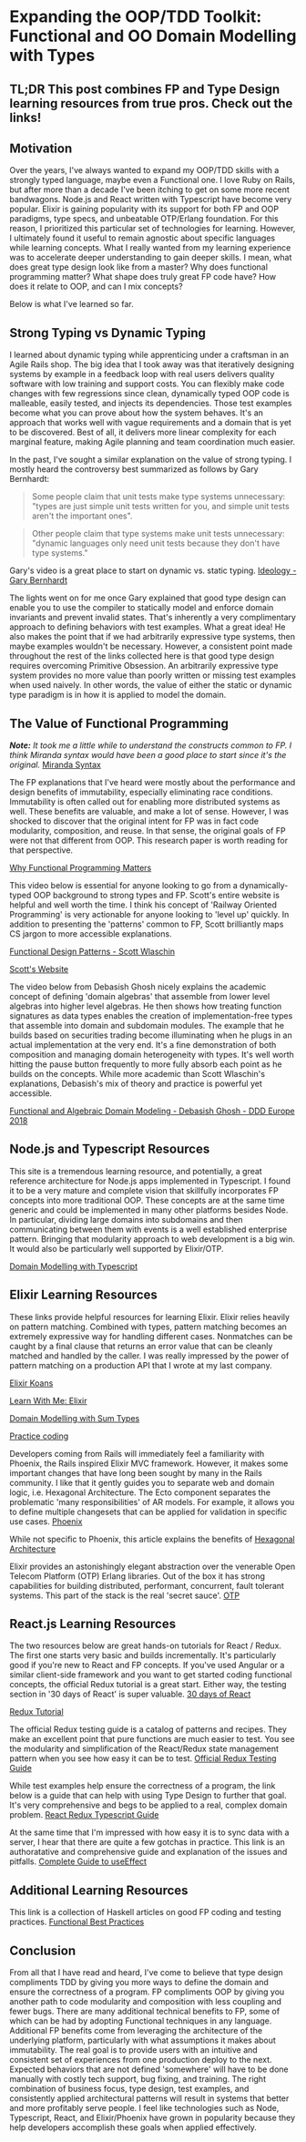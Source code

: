 # Expanding the OOP/TDD Toolkit: Functional and OO Domain Modelling with Types

## TL;DR This post combines FP and Type Design learning resources from true pros. Check out the links!

## Motivation
Over the years, I've always wanted to expand my OOP/TDD skills with a strongly typed
language, maybe even a Functional one. I love Ruby on Rails, but after more than a decade
I've been itching to get on some more recent bandwagons. Node.js and React written
with Typescript have become very popular. Elixir is gaining popularity with its support
for both FP and OOP paradigms, type specs, and unbeatable OTP/Erlang foundation.
For this reason, I prioritized this particular set of technologies for learning.
However, I ultimately found it useful to remain agnostic about specific languages while
learning concepts. What I really wanted from my learning experience was to accelerate
deeper understanding to gain deeper skills. I mean, what does great type design look
like from a master? Why does functional programming matter? What shape does truly
great FP code have? How does it relate to OOP, and can I mix concepts?

Below is what I've learned so far.

## Strong Typing vs Dynamic Typing
I learned about dynamic typing while apprenticing under a craftsman in an Agile Rails shop.
The big idea that I took away was that iteratively designing systems by example in a
feedback loop with real users delivers quality software with low training and
support costs. You can flexibly make code changes with few regressions since clean,
dynamically typed OOP code is malleable, easily tested, and injects its dependencies.
Those test examples become what you can prove about how the system behaves.
It's an approach that works well with vague requirements and a domain that is yet
to be discovered. Best of all, it delivers more linear complexity for each marginal
feature, making Agile planning and team coordination much easier.

In the past, I've sought a similar explanation on the value of strong typing.
I mostly heard the controversy best summarized as follows by Gary Bernhardt:

> Some people claim that unit tests make type systems unnecessary: "types are just
simple unit tests written for you, and simple unit tests aren't the important ones".

> Other people claim that type systems make unit tests unnecessary:
"dynamic languages only need unit tests because they don't have type systems."

Gary's video is a great place to start on dynamic vs. static typing.
[Ideology - Gary Bernhardt](https://www.destroyallsoftware.com/talks/ideology)

The lights went on for me once Gary explained that good type design can enable
you to use the compiler to statically model and enforce domain invariants and prevent
invalid states. That's inherently a very complimentary approach to defining behaviors
with test examples. What a great idea! He also makes the point that if we had arbitrarily
expressive type systems, then maybe examples wouldn't be necessary. However, a
consistent point made throughout the rest of the links collected here is that good
type design requires overcoming Primitive Obsession. An arbitrarily expressive
type system provides no more value than poorly written or missing test examples
when used naively. In other words, the value of either the static or dynamic type
paradigm is in how it is applied to model the domain.

## The Value of Functional Programming
_**Note:** It took me a little while to understand the constructs common to FP.
I think Miranda syntax would have been a good place to start since it's the original._
[Miranda Syntax](https://www.cs.kent.ac.uk/people/staff/dat/miranda/Overview.html)

The FP explanations that I've heard were mostly about the performance and design
benefits of immutability, especially eliminating race conditions.
Immutability is often called out for enabling more distributed systems as well.
These benefits are valuable, and make a lot of sense.  However, I was shocked to
discover that the original intent for FP was in fact code modularity, composition,
and reuse. In that sense, the original goals of FP were not that different from
OOP. This research paper is worth reading for that perspective.

[Why Functional Programming Matters](https://www.cs.kent.ac.uk/people/staff/dat/miranda/whyfp90.pdf)

This video below is essential for anyone looking to go from a dynamically-typed OOP
background to strong types and FP. Scott's entire website is helpful and well worth the time.
I think his concept of 'Railway Oriented Programming' is very actionable for anyone looking
to 'level up' quickly.  In addition to presenting the 'patterns' common to FP,
Scott brilliantly maps CS jargon to more accessible explanations.

[Functional Design Patterns - Scott Wlaschin](https://www.youtube.com/watch?v=srQt1NAHYC0)

[Scott's Website](https://fsharpforfunandprofit.com/)

The video below from Debasish Ghosh nicely explains the academic concept of defining
'domain algebras' that assemble from lower level algebras into higher level algebras.
He then shows how treating function signatures as data types enables the creation of
implementation-free types that assemble into domain and subdomain modules.
The example that he builds based on securities trading become illuminating when
he plugs in an actual implementation at the very end. It's a fine demonstration of
both composition and managing domain heterogeneity with types. It's well worth hitting
the pause button frequently to more fully absorb each point as he builds on
the concepts. While more academic than Scott Wlaschin's explanations, Debasish's mix of
theory and practice is powerful yet accessible.

[Functional and Algebraic Domain Modeling - Debasish Ghosh - DDD Europe 2018](https://www.youtube.com/watch?v=BskNvfNjU_8)

## Node.js and Typescript Resources
This site is a tremendous learning resource, and potentially, a great reference
architecture for Node.js apps implemented in Typescript. I found it to be a very mature
and complete vision that skillfully incorporates FP concepts into more traditional OOP.
These concepts are at the same time generic and could be implemented in many other
platforms besides Node. In particular, dividing large domains into subdomains and
then communicating between them with events is a well established enterprise pattern.
Bringing that modularity approach to web development is a big win. It would also be
particularly well supported by Elixir/OTP.

[Domain Modelling with Typescript](https://khalilstemmler.com/articles/software-design-architecture/full-stack-software-design/)

## Elixir Learning Resources
These links provide helpful resources for learning Elixir. Elixir relies heavily
on pattern matching. Combined with types, pattern matching becomes an extremely
expressive way for handling different cases. Nonmatches can be caught by a final
clause that returns an error value that can be cleanly matched and handled by the caller.
I was really impressed by the power of pattern matching on a production API that I wrote
at my last company.

[Elixir Koans](https://github.com/elixirkoans/elixir-koans)

[Learn With Me: Elixir](https://inquisitivedeveloper.com/tag/lwm-elixir/)

[Domain Modelling with Sum Types](https://thoughtbot.com/blog/better-domain-modeling-in-elixir-with-sum-types)

[Practice coding](https://exercism.io/tracks/elixir/exercises)

Developers coming from Rails will immediately feel a familiarity with Phoenix, the
Rails inspired Elixir MVC framework. However, it makes some important changes that
have long been sought by many in the Rails community. I like that it gently guides
you to separate web and domain logic, i.e. Hexagonal Architecture. The Ecto component
separates the problematic 'many responsibilities' of AR models. For example, it allows
you to define multiple changesets that can be applied for validation in specific use cases.
[Phoenix](https://www.phoenixframework.org/)

While not specific to Phoenix, this article explains the benefits of
[Hexagonal Architecture](https://netflixtechblog.com/ready-for-changes-with-hexagonal-architecture-b315ec967749)

Elixir provides an astonishingly elegant abstraction over the venerable
Open Telecom Platform (OTP) Erlang libraries. Out of the box it has strong
capabilities for building distributed, performant, concurrent, fault tolerant
systems. This part of the stack is the real 'secret sauce'.
[OTP](http://blog.plataformatec.com.br/2018/04/elixir-processes-and-this-thing-called-otp/)

## React.js Learning Resources
The two resources below are great hands-on tutorials for React / Redux.  The first
one starts very basic and builds incrementally.  It's particularly good if you're
new to React and FP concepts. If you've used Angular or a similar client-side framework
and you want to get started coding functional concepts, the official Redux tutorial
is a great start.  Either way, the testing section in '30 days of React' is super
valuable.
[30 days of React](https://www.newline.co/fullstack-react/30-days-of-react/)

[Redux Tutorial](https://redux.js.org/tutorials/essentials/part-1-overview-concepts)

The official Redux testing guide is a catalog of patterns and recipes.  They make
an excellent point that pure functions are much easier to test.  You see the modularity
and simplification of the React/Redux state management pattern when you see how
easy it can be to test.
[Official Redux Testing Guide](https://redux.js.org/recipes/writing-tests)

While test examples help ensure the correctness of a program, the link below is a
guide that can help with using Type Design to further that goal. It's very comprehensive
and begs to be applied to a real, complex domain problem.
[React Redux Typescript Guide](https://github.com/piotrwitek/react-redux-typescript-guide)

At the same time that I'm impressed with how easy it is to sync data with a server,
I hear that there are quite a few gotchas in practice.  This link is an authoratative
and comprehensive guide and explanation of the issues and pitfalls.
[Complete Guide to useEffect](https://overreacted.io/a-complete-guide-to-useeffect/)

## Additional Learning Resources
This link is a collection of Haskell articles on good FP coding and testing practices.
[Functional Best Practices](https://williamyaoh.com/posts/2019-11-24-design-and-testing-articles.html)

## Conclusion
From all that I have read and heard, I've come to believe that type design compliments TDD
by giving you more ways to define the domain and ensure the correctness of a program.
FP compliments OOP by giving you another path to code modularity and composition
with less coupling and fewer bugs. There are many additional technical benefits to FP,
some of which can be had by adopting Functional techniques in any language.
Additional FP benefits come from leveraging the architecture of the underlying platform,
particularly with what assumptions it makes about immutability. The real goal is to
provide users with an intuitive and consistent set of experiences from one production
deploy to the next. Expected behaviors that are not defined 'somewhere' will have to
be done manually with costly tech support, bug fixing, and training. The right combination
of business focus, type design, test examples, and consistently applied
architectural patterns will result in systems that better and more profitably serve
people. I feel like technologies such as Node, Typescript, React, and Elixir/Phoenix
have grown in popularity because they help developers accomplish these goals when
applied effectively.
